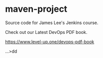 # maven-project
Source code for James Lee's Jenkins course.

Check out our Latest DevOps PDF book.

https://www.level-up.one/devops-pdf-book

...>dd
